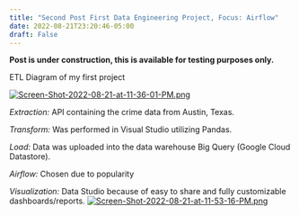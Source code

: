 ```yaml
---
title: "Second Post First Data Engineering Project, Focus: Airflow"
date: 2022-08-21T23:20:46-05:00
draft: False
---
```

**Post is under construction, this is available for testing purposes only.**

ETL Diagram of my first project

[![Screen-Shot-2022-08-21-at-11-36-01-PM.png](https://i.postimg.cc/x846jz3w/Screen-Shot-2022-08-21-at-11-36-01-PM.png)](https://postimg.cc/T5nVChS0)

*Extraction:* API containing the crime data from Austin, Texas.

*Transform:* Was performed in Visual Studio utilizing Pandas.

*Load:* Data was uploaded into the data warehouse Big Query (Google Cloud Datastore).

*Airflow:* Chosen due to popularity

*Visualization:* Data Studio because of easy to share and fully customizable dashboards/reports.
[![Screen-Shot-2022-08-21-at-11-53-16-PM.png](https://i.postimg.cc/Twwm2YYm/Screen-Shot-2022-08-21-at-11-53-16-PM.png)](https://postimg.cc/f3GkBsdT)

